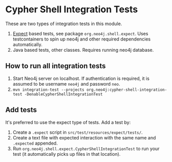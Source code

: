 # Cypher Shell Integration Tests

These are two types of integration tests in this module.

1. [Expect](https://en.wikipedia.org/wiki/Expect) based tests, see package `org.neo4j.shell.expect`. 
  Uses testcontainers to spin up neo4j and other required dependencies automatically.
2. Java based tests, other classes. Requires running neo4j database.

## How to run all integration tests

1. Start Neo4j server on localhost. 
   If authentication is required, it is assumed to be username `neo4j` and password `neo`.
2. `mvn integration-test --projects org.neo4j:cypher-shell-integration-test -DenableCypherShellIntegrationTest`

## Add tests

It's preferred to use the expect type of tests. Add a test by:

1. Create a `.expect` script in `src/test/resources/expect/tests/`.
2. Create a text file with expected interaction with the same name and `.expected` appended.
3. Run `org.neo4j.shell.expect.CypherShellIntegrationTest` to run your test (it automatically picks up files in that location).